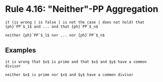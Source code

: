 Rule 4.16: "Neither"-PP Aggregation
===================================


```{rewrite-rule}
it (is wrong | is false | is not the case | does not hold) that {ph}`PP`$_1$ and ... and that {ph}`PP`$_n$

neither {ph}`PP`$_1$ nor ... nor {ph}`PP`$_n$
```

Examples
--------

```{rewrite-rule}
it is wrong that $x$ is prime and that $x$ and $y$ have a common divisor

neither $x$ is prime nor $x$ and $y$ have a common divisor
```


